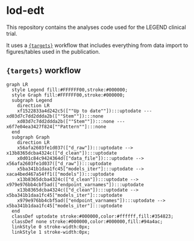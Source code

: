 
<!-- README.md is generated from README.Rmd. Please edit that file -->

# lod-edt

<!-- badges: start -->
<!-- badges: end -->

This repository contains the analyses code used for the LEGEND clinical
trial.

It uses a [`{targets}`](https://books.ropensci.org/targets/) workflow
that includes everything from data import to figures/tables used in the
publication.

## `{targets}` workflow

``` mermaid
graph LR
  style Legend fill:#FFFFFF00,stroke:#000000;
  style Graph fill:#FFFFFF00,stroke:#000000;
  subgraph Legend
    direction LR
    xf1522833a4d242c5([""Up to date""]):::uptodate --- xd03d7c7dd2ddda2b([""Stem""]):::none
    xd03d7c7dd2ddda2b([""Stem""]):::none --- x6f7e04ea3427f824[""Pattern""]:::none
  end
  subgraph Graph
    direction LR
    x56afa2603fe1d037(["d_raw"]):::uptodate --> x13b8365dcba4324c(["d_clean"]):::uptodate
    x0d01c84c9424364d(["data_file"]):::uptodate --> x56afa2603fe1d037(["d_raw"]):::uptodate
    x5ba341b1daa1fc45["models_iter"]:::uptodate --> xaca4bed467a54ff1(["models"]):::uptodate
    x13b8365dcba4324c(["d_clean"]):::uptodate --> x979e976bb4cbf5ad(["endpoint_varnames"]):::uptodate
    x13b8365dcba4324c(["d_clean"]):::uptodate --> x5ba341b1daa1fc45["models_iter"]:::uptodate
    x979e976bb4cbf5ad(["endpoint_varnames"]):::uptodate --> x5ba341b1daa1fc45["models_iter"]:::uptodate
  end
  classDef uptodate stroke:#000000,color:#ffffff,fill:#354823;
  classDef none stroke:#000000,color:#000000,fill:#94a4ac;
  linkStyle 0 stroke-width:0px;
  linkStyle 1 stroke-width:0px;
```
